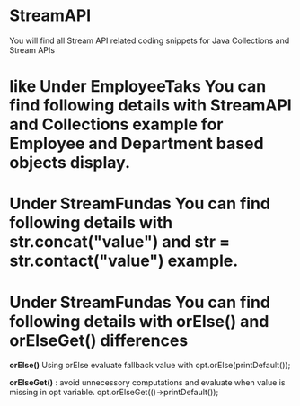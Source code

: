# StreamAPI
You will find all Stream API related coding snippets for Java Collections and Stream APIs

like Under EmployeeTaks You can find following details with StreamAPI and Collections example for Employee and Department based objects display.
==============================================================================================================================================

 Under StreamFundas You can find following details with str.concat("value") and str = str.contact("value") example.
=========================================================================

 Under StreamFundas You can find following details with orElse() and orElseGet() differences
===============================================================================================




**orElse()**
Using orElse evaluate fallback value with
opt.orElse(printDefault());

**orElseGet()** : avoid unnecessory computations and evaluate when value is missing in opt variable.
opt.orElseGet(()->printDefault());

